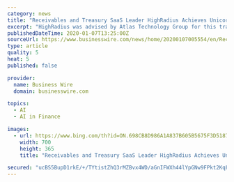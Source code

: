 ```yaml
---
category: news
title: "Receivables and Treasury SaaS Leader HighRadius Achieves Unicorn Status with $125 Million Series B Investment"
excerpt: "HighRadius was advised by Atlas Technology Group for this transaction. About HighRadius Corporation HighRadius is a fintech enterprise SaaS which automates Accounts Receivable and Treasury processes with AI-based Autonomous Systems. The HighRadius® Integrated Receivables platform reduces cycle times in your order-to-cash process through ..."
publishedDateTime: 2020-01-07T13:25:00Z
sourceUrl: https://www.businesswire.com/news/home/20200107005554/en/Receivables-Treasury-SaaS-Leader-HighRadius-Achieves-Unicorn
type: article
quality: 5
heat: 5
published: false

provider:
  name: Business Wire
  domain: businesswire.com

topics:
  - AI
  - AI in Finance

images:
  - url: https://www.bing.com/th?id=ON.698CB8D986A1A837B605B5675F3D5187
    width: 700
    height: 365
    title: "Receivables and Treasury SaaS Leader HighRadius Achieves Unicorn Status with $125 Million Series B Investment"

secured: "ucBS5BupD1rkE/+/TYtistZhQ3rMZBvx4WD/aGnIFWXh44lYpGNw9FPkt2KqFpp8cuiWGiEswF+StsVxYO0mNlTYf7pcm93bSjK4kUANfrJnP3NloFQfVegR0fsDkn3sgsNguhCbOEL3rdCi0VMekz8SKh0CxMChTIXdm0mnUF/xx57WkIukb0RwuN+MkXmoxINlt61I7IOYYiSYSMyzRSPCtVqdbz+V0rrLLkV6rBMnWZH7PGPEG0RvaRjQX8kX7lHuwcUgMHbki9u+n2q2UQ==;6PCTm9zRSGVJw1qNXZDeEQ=="
---
```


